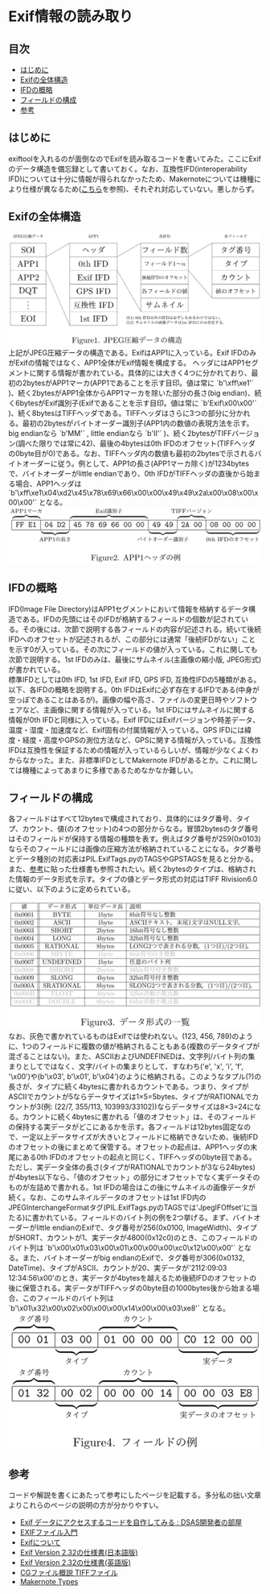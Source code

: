 # Exif情報の読み取り

## 目次
- [はじめに](#はじめに)
- [Exifの全体構造](#Exifの全体構造)
- [IFDの概略](#IFDの概略)
- [フィールドの構成](#フィールドの構成)
- [参考](#参考)

## はじめに
exiftoolを入れるのが面倒なのでExifを読み取るコードを書いてみた。ここにExifのデータ構造を備忘録として書いておく。なお、互換性IFD(interoperability IFD)については十分に情報が得られなかったため、Makernoteについては機種により仕様が異なるため([こちら](https://exiftool.org/makernote_types.html)を参照)、それぞれ対応していない。悪しからず。

## Exifの全体構造
<div align="center"><img src="https://github.com/mathphilia/Exif/blob/main/images/Figure1.png?raw=true"></div>  
上記がJPEG圧縮データの構造である。ExifはAPP1に入っている。Exif IFDのみがExifの情報ではなく、APP1全体がExif情報を構成する。  
ヘッダにはAPP1セグメントに関する情報が書かれている。具体的には大きく4つに分かれており、最初の2bytesがAPP1マーカ(APP1であることを示す目印。値は常に `b'\xff\xe1'` )、続く2bytesがAPP1全体からAPP1マーカを除いた部分の長さ(big endian)、続く6bytesがExif識別子(Exifであることを示す目印。値は常に `b'Exif\x00\x00'` )、続く8bytesはTIFFヘッダである。TIFFヘッダはさらに3つの部分に分かれる。最初の2bytesがバイトオーダー識別子(APP1内の数値の表現方法を示す。big endianなら `b'MM'` , little endianなら `b'II'` )、続く2bytesがTIFFバージョン(調べた限りでは常に42)、最後の4bytesは0th IFDのオフセット(TIFFヘッダの0byte目が0)である。なお、TIFFヘッダ内の数値も最初の2bytesで示されるバイトオーダーに従う。例として、APP1の長さ(APP1マーカ除く)が1234bytesで、バイトオーダーがlittle endianであり、0th IFDがTIFFヘッダの直後から始まる場合、APP1ヘッダは `b'\xff\xe1\x04\xd2\x45\x78\x69\x66\x00\x00\x49\x49\x2a\x00\x08\x00\x00\x00'` となる。  
<div align="center"><img src="https://github.com/mathphilia/Exif/blob/main/images/Figure2.png?raw=true"></div>

## IFDの概略
IFD(Image File Directory)はAPP1セグメントにおいて情報を格納するデータ構造である。IFDの先頭にはそのIFDが格納するフィールドの個数が記されている。その後には、次節で説明する各フィールドの内容が記述される。続いて後続IFDへのオフセットが記述されるが、この部分には通常「後続IFDがない」ことを示す0が入っている。その次にフィールドの値が入っている。これに関しても次節で説明する。1st IFDのみは、最後にサムネイル(主画像の縮小版, JPEG形式)が書かれている。  
標準IFDとしては0th IFD, 1st IFD, Exif IFD, GPS IFD, 互換性IFDの5種類がある。以下、各IFDの概略を説明する。0th IFDはExifに必ず存在するIFDである(中身が空っぽであることはあるが)。画像の幅や高さ、ファイルの変更日時やソフトウェアなど、主画像に関する情報が入っている。1st IFDにはサムネイルに関する情報が0th IFDと同様に入っている。Exif IFDにはExifバージョンや時差データ、温度・湿度・加速度など、Exif固有の付属情報が入っている。GPS IFDには緯度・経度・高度やGPSの測位方法など、GPSに関する情報が入っている。互換性IFDは互換性を保証するための情報が入っているらしいが、情報が少なくよくわからなかった。また、非標準IFDとしてMakernote IFDがあるとか。これに関しては機種によってあまりに多様であるためなかなか難しい。

## フィールドの構成
各フィールドはすべて12bytesで構成されており、具体的にはタグ番号、タイプ、カウント、値(のオフセット)の4つの部分からなる。冒頭2bytesのタグ番号はそのフィールドが保持する情報の種類を表す。例えばタグ番号が259(0x0103)ならそのフィールドには画像の圧縮方法が格納されていることになる。タグ番号とデータ種別の対応表はPIL.ExifTags.pyのTAGSやGPSTAGSを見ると分かる。また、[参考](#参考)に貼った仕様書も参照されたい。続く2bytesのタイプは、格納された情報のデータ形式を示す。タイプの値とデータ形式の対応はTIFF Rivision6.0に従い、以下のように定められている。  
<div align="center"><img src="https://github.com/mathphilia/Exif/blob/main/images/Figure3.png?raw=true"></div>  
なお、灰色で書かれているものはExifでは使われない。(123, 456, 789)のように、1つのフィールドに複数の値が格納されることもある(複数のデータタイプが混ざることはない)。また、ASCIIおよびUNDEFINEDは、文字列/バイト列の集まりとしてではなく、文字/バイトの集まりとして、すなわち('e', 'x', 'i', 'f', '\x00')や(b'\x03', b'\x01', b'\x04')のように格納される。このようなタプル(?)の長さが、タイプに続く4bytesに書かれるカウントである。つまり、タイプがASCIIでカウントが5ならデータサイズは1×5=5bytes、タイプがRATIONALでカウントが3(例: (22/7, 355/113, 103993/33102))ならデータサイズは8×3=24になる。カウントに続く4bytesに書かれる「値のオフセット」は、そのフィールドの保持する実データがどこにあるかを示す。各フィールドは12bytes固定なので、一定以上データサイズが大きいとフィールドに格納できないため、後続IFDのオフセットの後にまとめて保管する。オフセットの起点は、APP1ヘッダの末尾にある0th IFDのオフセットの起点と同じく、TIFFヘッダの0byte目である。ただし、実データ全体の長さ(タイプがRATIONALでカウントが3なら24bytes)が4bytes以下なら、「値のオフセット」の部分にオフセットでなく実データそのものが左詰めで書かれる。1st IFDの場合はこの後にサムネイルの画像データが続く。なお、このサムネイルデータのオフセットは1st IFD内のJPEGInterchangeFormatタグ(PIL.ExifTags.pyのTAGSでは'JpegIFOffset'に当たる)に書かれている。フィールドのバイト列の例を2つ挙げる。まず、バイトオーダーがlittle endianのExifで、タグ番号が256(0x0100, ImageWidth)、タイプがSHORT、カウントが1、実データが4800(0x12c0)のとき、このフィールドのバイト列は `b'\x00\x01\x03\x00\x01\x00\x00\x00\xc0\x12\x00\x00'` となる。また、バイトオーダーがbig endianのExifで、タグ番号が306(0x0132, DateTime)、タイプがASCII、カウントが20、実データが'2112:09:03 12:34:56\x00'のとき、実データが4bytesを越えるため後続IFDのオフセットの後に保管される。実データがTIFFヘッダの0byte目の1000bytes後から始まる場合、このフィールドのバイト列は `b'\x01\x32\x00\x02\x00\x00\x00\x14\x00\x00\x03\xe8'` となる。  
<div align="center"><img src="https://github.com/mathphilia/Exif/blob/main/images/Figure4.png?raw=true"></div>

## 参考
コードや解説を書くにあたって参考にしたページを記載する。多分私の拙い文章よりこれらのページの説明の方が分かりやすい。
- [Exif データにアクセスするコードを自作してみる : DSAS開発者の部屋](http://dsas.blog.klab.org/archives/52123322.html)
- [EXIFファイル入門](http://www.nextftp.com/swlabo/m0_pctech/pc_exif/exf_00.htm)
- [Exifについて](https://hp.vector.co.jp/authors/VA032610/JPEGFormat/AboutExif.htm)
- [Exif Version 2.32の仕様書(日本語版)](https://www.cipa.jp/std/documents/j/DC-X008-2019-J.pdf)
- [Exif Version 2.32の仕様書(英語版)](https://www.cipa.jp/std/documents/e/DC-X008-Translation-2019-E.pdf)
- [CGファイル概説 TIFFファイル](http://www.snap-tck.com/room03/c02/cg/cg05_01.html)
- [Makernote Types](https://exiftool.org/makernote_types.html)
